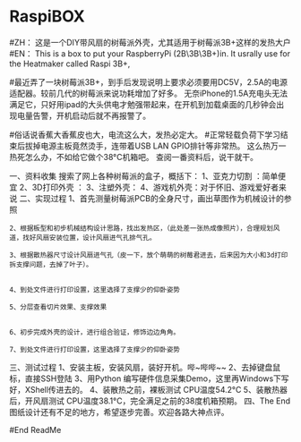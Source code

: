 # RaspiBOX

#ZH：  这是一个DIY带风扇的树莓派外壳，尤其适用于树莓派3B+这样的发热大户
#EN：  This is a box to put your RaspberryPi (2B\3B\3B+)in. It usrally use for the Heatmaker called Raspi 3B+,

#最近弄了一块树莓派3B+，到手后发现说明上要求必须要用DC5V，2.5A的电源适配器。较前几代的树莓派来说功耗增加了好多。
无奈iPhone的1.5A充电头无法满足它，只好用ipad的大头供电才勉强带起来，在开机到加载桌面的几秒钟会出现电量告警，开机启动后就不再报警了。

#俗话说香蕉大香蕉皮也大，电流这么大，发热必定大。
#正常轻载负荷下学习结束后拔掉电源主板竟然烫手，连带着USB LAN GPIO排针等非常热。
这么热万一热死怎么办，不如给它做个38°C机箱吧。
查阅一番资料后，说干就干。

一、资料收集
    搜索了网上各种树莓派的盒子，概括下：
    1、亚克力切割 ：简单便宜
    2、3D打印外壳 ：
    3、注塑外壳：
    4、游戏机外壳：对于怀旧、游戏爱好者来说
二、实现过程
    1、首先测量树莓派PCB的全身尺寸，画出草图作为机械设计的参照

    2、根据板型和初步机械结构设计思路，找出发热区，（此处差一张热成像照片），合理规划风道，找好风扇安装位置，设计风扇进气孔排气孔。

    3、根据散热器尺寸设计风扇进气孔（皮一下，放个萌萌的树莓君进去，后来因为大小和3d打印拆支撑问题，去掉了叶子）。


    4、到处文件进行打印设置，这里选择了支撑少的仰卧姿势

    5、分层查看切片效果、支撑效果


    6、初步完成外壳的设计，进行组合验证，修饰边边角角。
    
    7、到处文件进行打印设置，这里选择了支撑少的仰卧姿势
三、测试过程
    1、安装主板，安装风扇，装好开机。哔~哔哔~~
    2、去掉键盘鼠标，直接SSH登陆
    3、用Python 编写硬件信息采集Demo，这里再Windows下写好，XShell传进去的。
    4、装散热之前，裸板测试 CPU温度54.2°C
    5、装散热器后，开风扇测试 CPU温度38.1°C，完全满足之前的38度机箱预期。
四、The End
    图纸设计还有不足的地方，希望逐步完善。欢迎各路大神点评。



#End ReadMe
